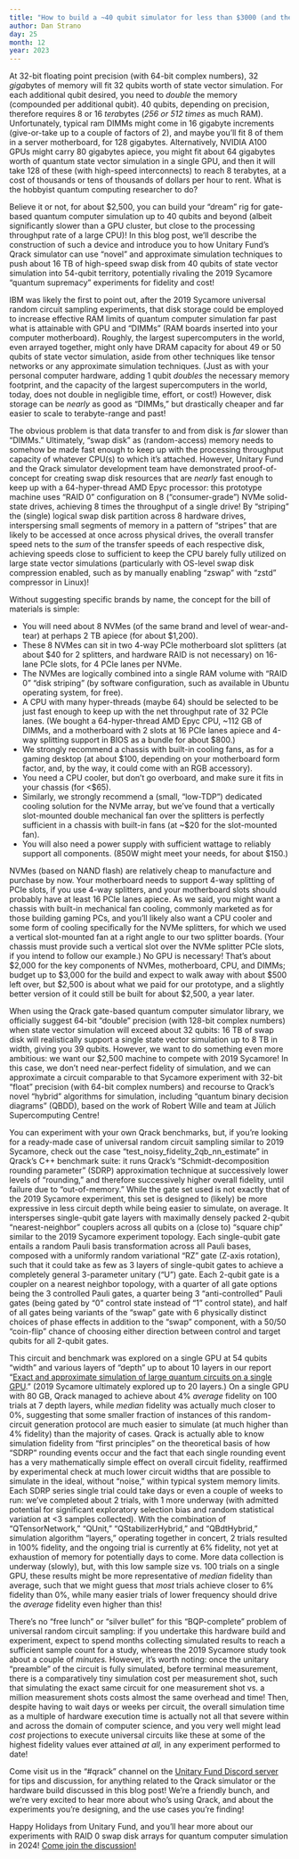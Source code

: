 ```yaml
---
title: "How to build a ~40 qubit simulator for less than $3000 (and then simulate 54 qubits on it)!"
author: Dan Strano
day: 25
month: 12
year: 2023
---
```


At 32-bit floating point precision (with 64-bit complex numbers), 32 *giga*bytes of memory will fit 32 qubits worth of state vector simulation. For each additional qubit desired, you need to _double_ the memory (compounded per additional qubit). 40 qubits, depending on precision, therefore requires 8 or 16 *tera*bytes (_256 or 512 times_ as much RAM). Unfortunately, typical ram DIMMs might come in 16 gigabyte increments (give-or-take up to a couple of factors of 2), and maybe you’ll fit 8 of them in a server motherboard, for 128 gigabytes. Alternatively, NVIDIA A100 GPUs might carry 80 gigabytes apiece, you might fit about 64 gigabytes worth of quantum state vector simulation in a single GPU, and then it will take 128 of these (with high-speed interconnects) to reach 8 terabytes, at a cost of thousands or tens of thousands of dollars per hour to rent. What is the hobbyist quantum computing researcher to do?

Believe it or not, for about $2,500, you can build your “dream” rig for gate-based quantum computer simulation up to 40 qubits and beyond (albeit significantly slower than a GPU cluster, but close to the processing throughput rate of a large CPU)! In this blog post, we’ll describe the construction of such a device and introduce you to how Unitary Fund’s Qrack simulator can use “novel” and approximate simulation techniques to push about 16 TB of high-speed swap disk from 40 qubits of state vector simulation into 54-qubit territory, potentially rivaling the 2019 Sycamore “quantum supremacy” experiments for fidelity and cost!

IBM was likely the first to point out, after the 2019 Sycamore universal random circuit sampling experiments, that disk storage could be employed to increase effective RAM limits of quantum computer simulation far past what is attainable with GPU and “DIMMs” (RAM boards inserted into your computer motherboard). Roughly, the largest supercomputers in the world, even arrayed together, might only have DRAM capacity for about 49 or 50 qubits of state vector simulation, aside from other techniques like tensor networks or any approximate simulation techniques. (Just as with your personal computer hardware, adding 1 qubit _doubles_ the necessary memory footprint, and the capacity of the largest supercomputers in the world, today, does not double in negligible time, effort, or cost!) However, disk storage can be _nearly_ as good as “DIMMs,” but drastically cheaper and far easier to scale to terabyte-range and past!

The obvious problem is that data transfer to and from disk is _far_ slower than “DIMMs.” Ultimately, “swap disk” as (random-access) memory needs to somehow be made fast enough to keep up with the processing throughput capacity of whatever CPU(s) to which it’s attached. However, Unitary Fund and the Qrack simulator development team have demonstrated proof-of-concept for creating swap disk resources that are _nearly_ fast enough to keep up with a 64-hyper-thread AMD Epyc processor: this prototype machine uses “RAID 0” configuration on 8 (“consumer-grade”) NVMe solid-state drives, achieving 8 times the throughput of a single drive! By “striping” the (single) logical swap disk partition across 8 hardware drives, interspersing small segments of memory in a pattern of “stripes” that are likely to be accessed at once across physical drives, the overall transfer speed nets to the _sum_ of the transfer speeds of each respective disk, achieving speeds close to sufficient to keep the CPU barely fully utilized on large state vector simulations (particularly with OS-level swap disk compression enabled, such as by manually enabling “zswap” with “zstd” compressor in Linux)!

Without suggesting specific brands by name, the concept for the bill of materials is simple:
- You will need about 8 NVMes (of the same brand and level of wear-and-tear) at perhaps 2 TB apiece (for about $1,200).
- These 8 NVMes can sit in two 4-way PCIe motherboard slot splitters (at about $40 for 2 splitters, and hardware RAID is not necessary) on 16-lane PCIe slots, for 4 PCIe lanes per NVMe.
- The NVMes are logically combined into a single RAM volume with “RAID 0” “disk striping” (by software configuration, such as available in Ubuntu operating system, for free). 
- A CPU with many hyper-threads (maybe 64) should be selected to be just fast enough to keep up with the net throughput rate of 32 PCIe lanes. (We bought a 64-hyper-thread AMD Epyc CPU, ~112 GB of DIMMs, and a motherboard with 2 slots at 16 PCIe lanes apiece and 4-way splitting support in BIOS as a bundle for about $800.)
- We strongly recommend a chassis with built-in cooling fans, as for a gaming desktop (at about $100, depending on your motherboard form factor, and, by the way, it could come with an RGB accessory).
- You need a CPU cooler, but don’t go overboard, and make sure it fits in your chassis (for <$65).
- Similarly, we strongly recommend a (small, “low-TDP”) dedicated cooling solution for the NVMe array, but we’ve found that a vertically slot-mounted double mechanical fan over the splitters is perfectly sufficient in a chassis with built-in fans (at ~$20 for the slot-mounted fan).
- You will also need a power supply with sufficient wattage to reliably support all components. (850W might meet your needs, for about $150.)

NVMes (based on NAND flash) are relatively cheap to manufacture and purchase by now. Your motherboard needs to support 4-way splitting of PCIe slots, if you use 4-way splitters, and your motherboard slots should probably have at least 16 PCIe lanes apiece. As we said, you might want a chassis with built-in mechanical fan cooling, commonly marketed as for those building gaming PCs, and you’ll likely also want a CPU cooler and some form of cooling specifically for the NVMe splitters, for which we used a vertical slot-mounted fan at a right angle to our two splitter boards. (Your chassis must provide such a vertical slot over the NVMe splitter PCIe slots, if you intend to follow our example.) No GPU is necessary! That’s about $2,000 for the key components of NVMes, motherboard, CPU, and DIMMs; budget up to $3,000 for the build and expect to walk away with about $500 left over, but $2,500 is about what we paid for our prototype, and a slightly better version of it could still be built for about $2,500, a year later.

When using the Qrack gate-based quantum computer simulator library, we officially suggest 64-bit “double” precision (with 128-bit complex numbers) when state vector simulation will exceed about 32 qubits: 16 TB of swap disk will realistically support a single state vector simulation up to 8 TB in width, giving you 39 qubits. However, we want to do something even more ambitious: we want our $2,500 machine to compete with 2019 Sycamore! In this case, we don’t need near-perfect fidelity of simulation, and we can approximate a circuit comparable to that Sycamore experiment with 32-bit “float” precision (with 64-bit complex numbers) and recourse to Qrack’s novel “hybrid” algorithms for simulation, including “quantum binary decision diagrams” (QBDD), based on the work of Robert Wille and team at Jülich Supercomputing Centre!

You can experiment with your own Qrack benchmarks, but, if you’re looking for a ready-made case of universal random circuit sampling similar to 2019 Sycamore, check out the case “test_noisy_fidelity_2qb_nn_estimate” in Qrack’s C++ benchmark suite: it runs Qrack’s “Schmidt-decomposition rounding parameter” (SDRP) approximation technique at successively lower levels of “rounding,” and therefore successively higher overall fidelity, until failure due to “out-of-memory.” While the gate set used is not exactly that of the 2019 Sycamore experiment, this set is designed to (likely) be more expressive in less circuit depth while being easier to simulate, on average. It intersperses single-qubit gate layers with maximally densely packed 2-qubit “nearest-neighbor” couplers across all qubits on a (close to) “square chip” similar to the 2019 Sycamore experiment topology. Each single-qubit gate entails a random Pauli basis transformation across all Pauli bases, composed with a uniformly random variational “RZ” gate (Z-axis rotation), such that it could take as few as 3 layers of single-qubit gates to achieve a completely general 3-parameter unitary (“U”) gate. Each 2-qubit gate is a coupler on a nearest neighbor topology, with a quarter of all gate options being the 3 controlled Pauli gates, a quarter being 3 “anti-controlled” Pauli gates (being gated by “0” control state instead of “1” control state), and half of all gates being variants of the “swap” gate with 6 physically distinct choices of phase effects in addition to the “swap” component, with a 50/50 “coin-flip” chance of choosing either direction between control and target qubits for all 2-qubit gates.

This circuit and benchmark was explored on a single GPU at 54 qubits “width” and various layers of “depth” up to about 10 layers in our report “[Exact and approximate simulation of large quantum circuits on a single GPU](https://arxiv.org/abs/2304.14969).” (2019 Sycamore ultimately explored up to 20 layers.) On a single GPU with 80 GB, Qrack managed to achieve about 4% _average_ fidelity on 100 trials at 7 depth layers, while _median_ fidelity was actually much closer to 0%, suggesting that some smaller fraction of instances of this random-circuit generation protocol are much easier to simulate (at much higher than 4% fidelity) than the majority of cases. Qrack is actually able to know simulation fidelity from “first principles” on the theoretical basis of how “SDRP” rounding events occur and the fact that each single rounding event has a very mathematically simple effect on overall circuit fidelity, reaffirmed by experimental check at much lower circuit widths that are possible to simulate in the ideal, without “noise,” within typical system memory limits. Each SDRP series single trial could take days or even a couple of weeks to run: we’ve completed about 2 trials, with 1 more underway (with admitted potential for significant exploratory selection bias and random statistical variation at <3 samples collected). With the combination of “QTensorNetwork,” “QUnit,” “QStabilizerHybrid,” and “QBdtHybrid,” simulation algorithm “layers,” operating together in concert, 2 trials resulted in 100% fidelity, and the ongoing trial is currently at 6% fidelity, not yet at exhaustion of memory for potentially days to come. More data collection is underway (slowly), but, with this low sample size vs. 100 trials on a single GPU, these results might be more representative of _median_ fidelity than average, such that we might guess that _most_ trials achieve closer to 6% fidelity than 0%, while many easier trials of lower frequency should drive the _average_ fidelity even higher than this!

There’s no “free lunch” or “silver bullet” for this “BQP-complete” problem of universal random circuit sampling: if you undertake this hardware build and experiment, expect to spend months collecting simulated results to reach a sufficient sample count for a study, whereas the 2019 Sycamore study took about a couple of _minutes._ However, it’s worth noting: once the unitary “preamble” of the circuit is fully simulated, before terminal measurement, there is a comparatively tiny simulation cost per measurement shot, such that simulating the exact same circuit for one measurement shot vs. a million measurement shots costs almost the same overhead and time! Then, despite having to wait days or weeks per circuit, the overall simulation time as a multiple of hardware execution time is actually not all that severe within and across the domain of computer science, and you very well might lead _cost_ projections to execute universal circuits like these at some of the highest fidelity values ever attained _at all,_ in any experiment performed to date!

Come visit us in the “#qrack” channel on the [Unitary Fund Discord server](https://discord.com/invite/JqVGmpkP96) for tips and discussion, for anything related to the Qrack simulator or the hardware build discussed in this blog post! We’re a friendly bunch, and we’re very excited to hear more about who’s using Qrack, and about the experiments you’re designing, and the use cases you’re finding!

Happy Holidays from Unitary Fund, and you’ll hear more about our experiments with RAID 0 swap disk arrays for quantum computer simulation in 2024! [Come join the discussion!](https://discord.com/invite/JqVGmpkP96)

